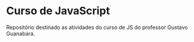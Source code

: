 # Curso de JavaScript

Repositório destinado as atividades do curso de JS do professor Gustavo Guanabara.
